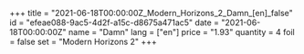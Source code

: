 +++
title = "2021-06-18T00:00:00Z_Modern_Horizons_2_Damn_[en]_false"
id = "efeae088-9ac5-4d2f-a15c-d8675a471ac5"
date = "2021-06-18T00:00:00Z"
name = "Damn"
lang = ["en"]
price = "1.93"
quantity = 4
foil = false
set = "Modern Horizons 2"
+++
